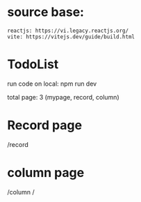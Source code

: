 # source base:
    reactjs: https://vi.legacy.reactjs.org/
    vite: https://vitejs.dev/guide/build.html


# TodoList

run code on local: npm run dev


total page: 3 (mypage, record, column)
# Record page
/record
# column page
/column
/